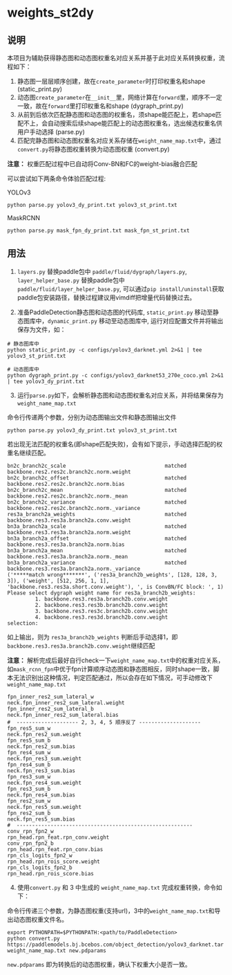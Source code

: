 # weights_st2dy

## 说明

本项目为辅助获得静态图和动态图权重名对应关系并基于此对应关系转换权重，流程如下：

1. 静态图一层层顺序创建，故在`create_parameter`时打印权重名和shape (static_print.py)
2. 动态图`create_parameter`在`__init__`里，网络计算在`forward`里，顺序不一定一致，故在`forward`里打印权重名和shape (dygraph_print.py)
3. 从前到后依次匹配静态图和动态图的权重名，须shape能匹配上，若shape匹配不上，会自动搜索后续shape能匹配上的动态图权重名，选出候选权重名供用户手动选择 (parse.py)
4. 匹配完静态图和动态图权重名对应关系存储在`weight_name_map.txt`中，通过`convert.py`将静态图权重转换为动态图权重 (convert.py)

**注意：** 权重匹配过程中已自动将Conv-BN和FC的weight-bias融合匹配

可以尝试如下两条命令体验匹配过程:

YOLOv3
```
python parse.py yolov3_dy_print.txt yolov3_st_print.txt
```

MaskRCNN
```
python parse.py mask_fpn_dy_print.txt mask_fpn_st_print.txt
```

## 用法

1. `layers.py` 替换paddle包中 `paddle/fluid/dygraph/layers.py`, `layer_helper_base.py` 替换paddle包中 `paddle/fluid/layer_helper_base.py`, 可以通过`pip install/uninstall`获取paddle包安装路径，替换过程建议用vimdiff把增量代码替换过去。

2. 准备PaddleDetection静态图和动态图的代码库, `static_print.py` 移动至静态图库中，`dynamic_print.py` 移动至动态图库中, 运行对应配置文件并将输出保存为文件，如：


```
# 静态图库中
python static_print.py -c configs/yolov3_darknet.yml 2>&1 | tee yolov3_st_print.txt
```

```
# 动态图库中
python dygraph_print.py -c configs/yolov3_darknet53_270e_coco.yml 2>&1 | tee yolov3_dy_print.txt
```

3. 运行`parse.py`如下，会解析静态图和动态图权重名对应关系，并将结果保存为`weight_name_map.txt`

命令行传递两个参数，分别为动态图输出文件和静态图输出文件
```
python parse.py yolov3_dy_print.txt yolov3_st_print.txt
```

若出现无法匹配的权重名(即shape匹配失败)，会有如下提示，手动选择匹配的权重名继续匹配。

```
bn2c_branch2c_scale                                matched      backbone.res2.res2c.branch2c.norm.weight
bn2c_branch2c_offset                               matched      backbone.res2.res2c.branch2c.norm.bias
bn2c_branch2c_mean                                 matched      backbone.res2.res2c.branch2c.norm._mean
bn2c_branch2c_variance                             matched      backbone.res2.res2c.branch2c.norm._variance
res3a_branch2a_weights                             matched      backbone.res3.res3a.branch2a.conv.weight
bn3a_branch2a_scale                                matched      backbone.res3.res3a.branch2a.norm.weight
bn3a_branch2a_offset                               matched      backbone.res3.res3a.branch2a.norm.bias
bn3a_branch2a_mean                                 matched      backbone.res3.res3a.branch2a.norm._mean
bn3a_branch2a_variance                             matched      backbone.res3.res3a.branch2a.norm._variance
('*****match wrong*******', ('res3a_branch2b_weights', [128, 128, 3, 3]), ('weight', [512, 256, 1, 1], 'backbone.res3.res3a.short.conv.weight'), ', is ConvBN/FC block: ', 1)
Please select dygraph weight name for res3a_branch2b_weights:
         1. backbone.res3.res3a.branch2b.conv.weight
         2. backbone.res3.res3b.branch2b.conv.weight
         3. backbone.res3.res3c.branch2b.conv.weight
         4. backbone.res3.res3d.branch2b.conv.weight
selection:
```

如上输出，则为 `res3a_branch2b_weights` 判断后手动选择1，即`backbone.res3.res3a.branch2b.conv.weight`继续匹配

**注意：** 解析完成后最好自行check一下`weight_name_map.txt`中的权重对应关系，如`mask_rcnn_fpn`中优于fpn计算顺序动态图和静态图相反，同时shape一致，脚本无法识别出这种情况，判定匹配通过，所以会存在如下情况，可手动修改下`weight_name_map.txt`

```
fpn_inner_res2_sum_lateral_w                       neck.fpn_inner_res2_sum_lateral.weight
fpn_inner_res2_sum_lateral_b                       neck.fpn_inner_res2_sum_lateral.bias
#  -------------------- 2, 3, 4, 5 顺序反了 --------------------
fpn_res5_sum_w                                     neck.fpn_res2_sum.weight
fpn_res5_sum_b                                     neck.fpn_res2_sum.bias
fpn_res4_sum_w                                     neck.fpn_res3_sum.weight
fpn_res4_sum_b                                     neck.fpn_res3_sum.bias
fpn_res3_sum_w                                     neck.fpn_res4_sum.weight
fpn_res3_sum_b                                     neck.fpn_res4_sum.bias
fpn_res2_sum_w                                     neck.fpn_res5_sum.weight
fpn_res2_sum_b                                     neck.fpn_res5_sum.bias
#  ---------------------------------------------------------
conv_rpn_fpn2_w                                    rpn_head.rpn_feat.rpn_conv.weight
conv_rpn_fpn2_b                                    rpn_head.rpn_feat.rpn_conv.bias
rpn_cls_logits_fpn2_w                              rpn_head.rpn_rois_score.weight
rpn_cls_logits_fpn2_b                              rpn_head.rpn_rois_score.bias
```

4. 使用`convert.py` 和 3 中生成的 `weight_name_map.txt` 完成权重转换，命令如下：

命令行传递三个参数，为静态图权重(支持url)，3中的`weight_name_map.txt`和导出动态图权重文件名。
```
export PYTHONPATH=$PYTHONPATH:<path/to/PaddleDetection>
python convert.py https://paddlemodels.bj.bcebos.com/object_detection/yolov3_darknet.tar weight_name_map.txt new.pdparams
```

`new.pdparams` 即为转换后的动态图权重，确认下权重大小是否一致。
